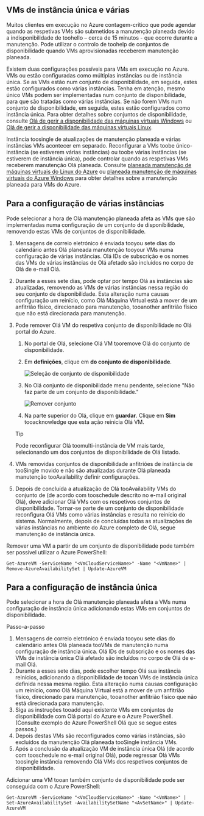 

## <a name="multi-and-single-instance-vms"></a>VMs de instância única e várias
Muitos clientes em execução no Azure contagem-crítico que pode agendar quando as respetivas VMs são submetidos a manutenção planeada devido a indisponibilidade de toohello – cerca de 15 minutos - que ocorre durante a manutenção. Pode utilizar o controlo de toohelp de conjuntos de disponibilidade quando VMs aprovisionadas receberem manutenção planeada.

Existem duas configurações possíveis para VMs em execução no Azure. VMs ou estão configuradas como múltiplas instâncias ou de instância única. Se as VMs estão num conjunto de disponibilidade, em seguida, estes estão configurados como várias instâncias. Tenha em atenção, mesmo único VMs podem ser implementadas num conjunto de disponibilidade, para que são tratadas como várias instâncias. Se não forem VMs num conjunto de disponibilidade, em seguida, estes estão configurados como instância única.  Para obter detalhes sobre conjuntos de disponibilidade, consulte [Olá de gerir a disponibilidade das máquinas virtuais Windows](../articles/virtual-machines/windows/manage-availability.md?toc=%2fazure%2fvirtual-machines%2fwindows%2ftoc.json) ou [Olá de gerir a disponibilidade das máquinas virtuais Linux](../articles/virtual-machines/linux/manage-availability.md?toc=%2fazure%2fvirtual-machines%2flinux%2ftoc.json).

Instância toosingle de atualizações de manutenção planeada e várias instâncias VMs acontecer em separado. Reconfigurar a VMs toobe único-instância (se estiverem várias instâncias) ou toobe várias instâncias (se estiverem de instância única), pode controlar quando as respetivas VMs receberem manutenção Olá planeada. Consulte [planeada manutenção de máquinas virtuais do Linux do Azure](../articles/virtual-machines/linux/planned-maintenance.md?toc=%2fazure%2fvirtual-machines%2flinux%2ftoc.json) ou [planeada manutenção de máquinas virtuais do Azure Windows](../articles/virtual-machines/windows/planned-maintenance.md?toc=%2fazure%2fvirtual-machines%2fwindows%2ftoc.json) para obter detalhes sobre a manutenção planeada para VMs do Azure.

## <a name="for-multi-instance-configuration"></a>Para a configuração de várias instâncias
Pode selecionar a hora de Olá manutenção planeada afeta as VMs que são implementadas numa configuração de um conjunto de disponibilidade, removendo estas VMs de conjuntos de disponibilidade.

1. Mensagens de correio eletrónico é enviada tooyou sete dias do calendário antes Olá planeada manutenção tooyour VMs numa configuração de várias instâncias. Olá IDs de subscrição e os nomes das VMs de várias instâncias de Olá afetado são incluídos no corpo de Olá de e-mail Olá.
2. Durante a esses sete dias, pode optar por tempo Olá as instâncias são atualizadas, removendo as VMs de várias instâncias nessa região do seu conjunto de disponibilidade. Esta alteração numa causas configuração um reinício, como Olá Máquina Virtual está a mover de um anfitrião físico, direcionado para manutenção, tooanother anfitrião físico que não está direcionada para manutenção.
3. Pode remover Olá VM do respetiva conjunto de disponibilidade no Olá portal do Azure.

   1. No portal de Olá, selecione Olá VM tooremove Olá do conjunto de disponibilidade.  

   2. Em **definições**, clique em **do conjunto de disponibilidade**.

      ![Seleção de conjunto de disponibilidade](./media/virtual-machines-planned-maintenance-schedule/availabilitysetselection.png)

   3. No Olá conjunto de disponibilidade menu pendente, selecione "Não faz parte de um conjunto de disponibilidade."

      ![Remover conjunto](./media/virtual-machines-planned-maintenance-schedule/availabilitysetwarning.png)

   4. Na parte superior do Olá, clique em **guardar**. Clique em **Sim** tooacknowledge que esta ação reinicia Olá VM.

   >[!TIP]
   >Pode reconfigurar Olá toomulti-instância de VM mais tarde, selecionando um dos conjuntos de disponibilidade de Olá listado.

4. VMs removidas conjuntos de disponibilidade anfitriões de instância de tooSingle movido e não são atualizadas durante Olá planeada manutenção tooAvailability definir configurações.
5. Depois de concluída a atualização de Olá tooAvailability VMs do conjunto de (de acordo com tooschedule descrito no e-mail original Olá), deve adicionar Olá VMs com os respetivos conjuntos de disponibilidade. Tornar-se parte de um conjunto de disponibilidade reconfigura Olá VMs como várias instâncias e resulta no reinício do sistema. Normalmente, depois de concluídas todas as atualizações de várias instâncias no ambiente do Azure completo de Olá, segue manutenção de instância única.

Remover uma VM a partir de um conjunto de disponibilidade pode também ser possível utilizar o Azure PowerShell:

```
Get-AzureVM -ServiceName "<VmCloudServiceName>" -Name "<VmName>" | Remove-AzureAvailabilitySet | Update-AzureVM
```

## <a name="for-single-instance-configuration"></a>Para a configuração de instância única
Pode selecionar a hora de Olá manutenção planeada afeta a VMs numa configuração de instância única adicionando estas VMs em conjuntos de disponibilidade.

Passo-a-passo

1. Mensagens de correio eletrónico é enviada tooyou sete dias do calendário antes Olá planeada tooVMs de manutenção numa configuração de instância única. Olá IDs de subscrição e os nomes das VMs de instância única Olá afetado são incluídos no corpo de Olá de e-mail Olá.
2. Durante a esses sete dias, pode escolher tempo Olá sua instância reinícios, adicionando a disponibilidade de tooan VMs de instância única definida nessa mesma região. Esta alteração numa causas configuração um reinício, como Olá Máquina Virtual está a mover de um anfitrião físico, direcionado para manutenção, tooanother anfitrião físico que não está direcionada para manutenção.
3. Siga as instruções tooadd aqui existente VMs em conjuntos de disponibilidade com Olá portal do Azure e o Azure PowerShell. (Consulte exemplo de Azure PowerShell Olá que se segue estes passos.)
4. Depois destas VMs são reconfigurados como várias instâncias, são excluídos da manutenção Olá planeada tooSingle instância VMs.
5. Após a conclusão da atualização VM de instância única Olá (de acordo com tooschedule no e-mail original Olá), pode regressar Olá VMs toosingle instância removendo Olá VMs dos respetivos conjuntos de disponibilidade.

Adicionar uma VM tooan também conjunto de disponibilidade pode ser conseguida com o Azure PowerShell:

    Get-AzureVM -ServiceName "<VmCloudServiceName>" -Name "<VmName>" | Set-AzureAvailabilitySet -AvailabilitySetName "<AvSetName>" | Update-AzureVM

<!--Anchors-->



<!--Link references-->
[Virtual Machines Manage Availability]: virtual-machines-windows-tutorial.md
[Understand planned versus unplanned maintenance]: virtual-machines-manage-availability.md#Understand-planned-versus-unplanned-maintenance/
